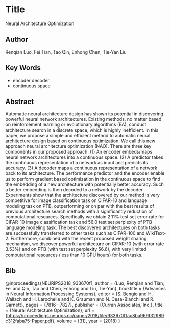 # Title
Neural Architecture Optimization

## Author
Renqian Luo, Fei Tian, Tao Qin, Enhong Chen, Tie-Yan Liu

## Key Words
- encoder decoder
- continuous space

## Abstract
Automatic neural architecture design has shown its potential in discovering powerful neural network architectures. Existing methods, no matter based on reinforcement learning or evolutionary algorithms (EA), conduct architecture search in a discrete space, which is highly inefficient. In this paper, we propose a simple and efficient method to automatic neural architecture design based on continuous optimization. We call this new approach neural architecture optimization (NAO). There are three key components in our proposed approach: (1) An encoder embeds/maps neural network architectures into a continuous space. (2) A predictor takes the continuous representation of a network as input and predicts its accuracy. (3) A decoder maps a continuous representation of a network back to its architecture. The performance predictor and the encoder enable us to perform gradient based optimization in the continuous space to find the embedding of a new architecture with potentially better accuracy. Such a better embedding is then decoded to a network by the decoder. Experiments show that the architecture discovered by our method is very competitive for image classification task on CIFAR-10 and language modeling task on PTB, outperforming or on par with the best results of previous architecture search methods with a significantly reduction of computational resources. Specifically we obtain 2.11% test set error rate for CIFAR-10 image classification task and 56.0 test set perplexity of PTB language modeling task. The best discovered architectures on both tasks are successfully transferred to other tasks such as CIFAR-100 and WikiText-2. Furthermore, combined with the recent proposed weight sharing mechanism, we discover powerful architecture on CIFAR-10 (with error rate 3.53%) and on PTB (with test set perplexity 56.6), with very limited computational resources (less than 10 GPU hours) for both tasks.

## Bib
@inproceedings{NEURIPS2018_933670f1,
 author = {Luo, Renqian and Tian, Fei and Qin, Tao and Chen, Enhong and Liu, Tie-Yan},
 booktitle = {Advances in Neural Information Processing Systems},
 editor = {S. Bengio and H. Wallach and H. Larochelle and K. Grauman and N. Cesa-Bianchi and R. Garnett},
 pages = {7816--7827},
 publisher = {Curran Associates, Inc.},
 title = {Neural Architecture Optimization},
 url = {https://proceedings.neurips.cc/paper/2018/file/933670f1ac8ba969f32989c312faba75-Paper.pdf},
 volume = {31},
 year = {2018}
}

